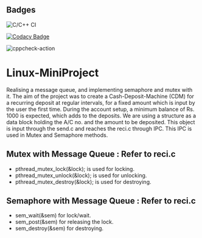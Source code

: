 ## Badges
![C/C++ CI](https://github.com/99002574/Linux-MiniProject/workflows/C/C++%20CI/badge.svg?branch=master)

[![Codacy Badge](https://api.codacy.com/project/badge/Grade/23a4cd7695ec4df78c491c21da373616)](https://app.codacy.com/manual/99002574/Linux-MiniProject?utm_source=github.com&utm_medium=referral&utm_content=99002574/Linux-MiniProject&utm_campaign=Badge_Grade_Settings)

![cppcheck-action](https://github.com/99002574/Linux-MiniProject/workflows/cppcheck-action/badge.svg?branch=master)

# Linux-MiniProject
Realising a message queue, and implementing semaphore and mutex with it. The aim of the project was to create a Cash-Deposit-Machine (CDM) for a recurring deposit at regular intervals, for a fixed amount which is input by the user the first time. During the account setup, a minimum balance of Rs. 1000 is expected, which adds to the deposits.
We are using a structure as a data block holding the A/C no. and the amount to be deposited. This object is input through the send.c and reaches the reci.c through IPC. This IPC is used in Mutex and Semaphore methods.

## Mutex with Message Queue : Refer to reci.c
*  pthread_mutex_lock(&lock); is used for locking.
*  pthread_mutex_unlock(&lock); is used for unlocking.
*  pthread_mutex_destroy(&lock); is used for destroying.

## Semaphore with Message Queue : Refer to reci.c
*  sem_wait(&sem) for lock/wait.
*  sem_post(&sem) for releasing the lock.
*  sem_destroy(&sem) for destroying.

